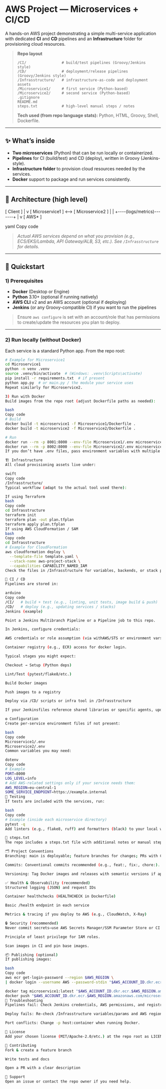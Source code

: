 # AWS Project — Microservices + CI/CD

A hands-on AWS project demonstrating a simple multi-service application with dedicated **CI** and **CD** pipelines and an **Infrastructure** folder for provisioning cloud resources.

> **Repo layout**
>
> ```
> /CI/                # build/test pipelines (Groovy/Jenkins style)
> /CD/                # deployment/release pipelines (Groovy/Jenkins style)
> /Infrasstructure/   # infrastructure-as-code and deployment assets
> /Microservice1/     # first service (Python-based)
> /Microservice2/     # second service (Python-based)
> .gitignore
> README.md
> steps.txt           # high-level manual steps / notes
> ```
>
> **Tech used (from repo language stats):** Python, HTML, Groovy, Shell, Dockerfile.

---

## ✨ What’s inside

- **Two microservices** (Python) that can be run locally or containerized.
- **Pipelines** for CI (build/test) and CD (deploy), written in Groovy (Jenkins-style).
- **Infrastructure folder** to provision cloud resources needed by the services.
- **Docker** support to package and run services consistently.

---

## 🧭 Architecture (high level)

[ Client ]
|
v
[ Microservice1 ] <--> [ Microservice2 ]
| |
+----(logs/metrics)-------+
|
v
[ AWS* ]

yaml
Copy code

> *Actual AWS services depend on what you provision (e.g., ECS/EKS/Lambda, API Gateway/ALB, S3, etc.). See `/Infrasstructure` for details.*

---

## 🚀 Quickstart

### 1) Prerequisites

- **Docker** (Desktop or Engine)
- **Python** 3.10+ (optional if running natively)
- **AWS CLI** v2 and an AWS account (optional if deploying)
- **Jenkins** (or any Groovy-compatible CI) if you want to run the pipelines

> Ensure `aws configure` is set with an account/role that has permissions to create/update the resources you plan to deploy.

---

### 2) Run locally (without Docker)

Each service is a standard Python app. From the repo root:

```bash
# Example for Microservice1
cd Microservice1
python -m venv .venv
source .venv/bin/activate  # (Windows: .venv\Scripts\activate)
pip install -r requirements.txt  # if present
python app.py  # or main.py / the module your service uses
Repeat similarly for Microservice2.

3) Run with Docker
Build images from the repo root (adjust Dockerfile paths as needed):

bash
Copy code
# Build
docker build -t microservice1 -f Microservice1/Dockerfile .
docker build -t microservice2 -f Microservice2/Dockerfile .

# Run
docker run --rm -p 8001:8000 --env-file Microservice1/.env microservice1
docker run --rm -p 8002:8000 --env-file Microservice2/.env microservice2
If you don’t have .env files, pass environment variables with multiple -e KEY=VALUE flags or update the Dockerfiles accordingly.

🏗️ Infrastructure
All cloud provisioning assets live under:

swift
Copy code
/Infrasstructure/
Typical workflow (adapt to the actual tool used there):

If using Terraform
bash
Copy code
cd Infrasstructure
terraform init
terraform plan -out plan.tfplan
terraform apply plan.tfplan
If using AWS CloudFormation / SAM
bash
Copy code
cd Infrasstructure
# Example for CloudFormation
aws cloudformation deploy \
  --template-file template.yaml \
  --stack-name aws-project-stack \
  --capabilities CAPABILITY_NAMED_IAM
Check the files in /Infrasstructure for variables, backends, or stack parameterization.

🔁 CI / CD
Pipelines are stored in:

arduino
Copy code
/CI/   # build + test (e.g., linting, unit tests, image build & push)
/CD/   # deploy (e.g., updating services / stacks)
Jenkins (example)

Point a Jenkins Multibranch Pipeline or a Pipeline job to this repo.

In Jenkins, configure credentials:

AWS credentials or role assumption (via withAWS/STS or environment vars).

Container registry (e.g., ECR) access for docker login.

Typical stages you might expect:

Checkout → Setup (Python deps)

Lint/Test (pytest/flake8/etc.)

Build Docker images

Push images to a registry

Deploy via /CD/ scripts or infra tool in /Infrasstructure

If your Jenkinsfiles reference shared libraries or specific agents, update Jenkins accordingly.

⚙️ Configuration
Create per-service environment files if not present:

bash
Copy code
Microservice1/.env
Microservice2/.env
Common variables you may need:

dotenv
Copy code
# Example
PORT=8000
LOG_LEVEL=info
# Add AWS-related settings only if your service needs them:
AWS_REGION=eu-central-1
SOME_SERVICE_ENDPOINT=https://example.internal
🧪 Testing
If tests are included with the services, run:

bash
Copy code
# Example (inside each microservice directory)
pytest -q
Add linters (e.g., flake8, ruff) and formatters (black) to your local workflow and CI.

📄 steps.txt
The repo includes a steps.txt file with additional notes or manual steps. Review it before deploying to ensure you follow any project-specific instructions.

🗂️ Project Conventions
Branching: main is deployable; feature branches for changes; PRs with CI checks.

Commits: Conventional commits recommended (e.g., feat:, fix:, chore:).

Versioning: Tag Docker images and releases with semantic versions if applicable.

✅ Health & Observability (recommended)
Structured logging (JSON) and request IDs

Container healthchecks (HEALTHCHECK in Dockerfile)

Basic /health endpoint in each service

Metrics & tracing if you deploy to AWS (e.g., CloudWatch, X-Ray)

🔒 Security (recommended)
Never commit secrets—use AWS Secrets Manager/SSM Parameter Store or CI secrets.

Principle of least privilege for IAM roles.

Scan images in CI and pin base images.

📦 Publishing (optional)
If publishing images:

bash
Copy code
aws ecr get-login-password --region $AWS_REGION \
| docker login --username AWS --password-stdin "$AWS_ACCOUNT_ID.dkr.ecr.$AWS_REGION.amazonaws.com"

docker tag microservice1:latest "$AWS_ACCOUNT_ID.dkr.ecr.$AWS_REGION.amazonaws.com/microservice1:latest"
docker push "$AWS_ACCOUNT_ID.dkr.ecr.$AWS_REGION.amazonaws.com/microservice1:latest"
🧰 Troubleshooting
Pipelines fail: Check Jenkins credentials, AWS permissions, and registry logins.

Deploy fails: Re-check /Infrasstructure variables/params and AWS region.

Port conflicts: Change -p host:container when running Docker.

📝 License
Add your chosen license (MIT/Apache-2.0/etc.) at the repo root as LICENSE.

🤝 Contributing
Fork & create a feature branch

Write tests and docs

Open a PR with a clear description

🙋 Support
Open an issue or contact the repo owner if you need help.
